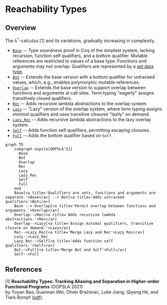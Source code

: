 # Reachability Types

## Overview

The $λ^*$-calculus [1] and its variations, gradually increasing in complexity.

* [`Base`](lambda_star_base) -- Type soundness proof in Coq of the simplest system, lacking recursion, function self qualifiers, and a bottom qualifier. Mutable references are restricted to values of a base type. Functions and arguments may not overlap. Qualifiers are represented by a [set data type](https://coq.inria.fr/distrib/current/stdlib/Coq.FSets.FSetInterface.html).
* [`Bot`](lambda_star_bot) -- Extends the base version with a bottom qualifier for untracked values, which, e.g., enables polymorphic mutable references.
* [`Overlap`](lambda_star_overlap) -- Extends the base version to support overlap between functions and arguments at call sites.
Term typing "eagerly" assigns transitively closed qualifiers.
* [`Rec`](lambda_star_overlap_rec) -- Adds recursive lambda abstractions to the overlap system.
* [`Lazy`](lambda_star_overlap_lazy) -- "Lazy" version of the overlap system, where term typing assigns _minimal_ qualifiers and uses
transitive closures "lazily" on demand.
* [`Lazy_Rec`](lambda_star_overlap_lazy_rec) -- Adds recursive lambda abstractions to the lazy overlap system.
* [`Self`](lambda_star_overlap_lazy_rec_self) -- Adds function self qualifiers, permitting escaping closures.
* [`Full`](lambda_star_full) -- Adds the bottom qualifier based on `Self`.

```mermaid
graph TD
    subgraph oopsla[OOPSLA'21]
      Base
      Bot
      Overlap
      Rec
      Lazy
      Lazy_Rec
      Self
      Full
    end
    Base[<a title='Qualifiers are sets, functions and arguments are separate.'>Base</a>] --> Bot[<a title='Adds untracked qualifiers'>Bot</a>]
    Base --> Overlap[<a title='Permit overlap between functions and arguments.'>Overlap</a>]
    Overlap-->Rec[<a title='Adds recursive lambda abstractions.'>Rec</a>]
    Overlap-->Lazy[<a title='Assign minimal qualifiers, transitive closure on demand.'>Lazy</a>]
    Rec-->Lazy_Rec[<a title='Merge Lazy and Rec'>Lazy Rec</a>]
    Lazy-->Lazy_Rec
    Lazy_Rec-->Self[<a title='Adds function self qualifiers.'>Self</a>]
    Bot-->Full[<a title='Merge Bot and Self'>Full</a>]
    Self-->Full
```

## References

[1] **Reachability Types: Tracking Aliasing and Separation in Higher-order Functional Programs** (OOPSLA 2021)</br>
by Yuyan Bao, Guannan Wei, Oliver Bračevac, Luke Jiang, Qiyang He, and Tiark Rompf
([pdf](https://dl.acm.org/doi/10.1145/3485516)).